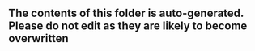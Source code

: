 ## The contents of this folder is auto-generated. Please do not edit as they are likely to become overwritten 
